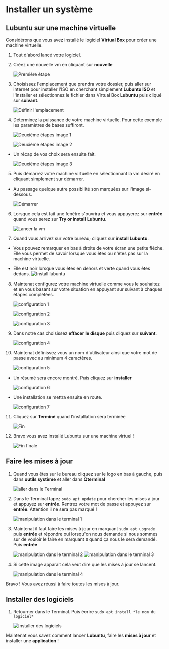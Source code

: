 # Installer un système

## Lubuntu sur une machine virtuelle

Considérons que vous avez installé le logiciel **Virtual Box** pour créer une machine virtuelle.

1. Tout d'abord lancé votre logiciel.

2. Créez une nouvelle vm en cliquant sur **nouvelle**

   ![Première étape](./images/00.png)

3. Choisissez l'emplacement que prendra votre dossier, puis aller sur internet pour installer l'ISO en cherchant simplement **Lubuntu ISO** et l'installer et sélectionnez le fichier dans Virtual Box **Lubuntu** puis cliqué sur **suivant**.

   ![Définir l'emplacement](./images/01.png)

4. Déterminez la puissance de votre machine virtuelle. Pour cette exemple les paramètres de bases suffiront.

   ![Deuxième étapes image 1](./images/02.png)

   ![Deuxième étapes image 2](./images/03.png)

- Un récap de vos choix sera ensuite fait.

  ![Deuxième étapes image 3](./images/04.png)

5. Puis démarrez votre machine virtuelle en sélectionnant la vm désiré en cliquant simplement sur démarrer.

- Au passage quelque autre possibilité son marquées sur l'image si-dessous.

  ![Démarrer](./images/05.png)

6. Lorsque cela est fait une fenêtre s'ouvrira et vous appuyerez sur **entrée** quand vous serez sur **Try or install Lubuntu**.

   ![Lancer la vm](./images/06.png)

7. Quand vous arrivez sur votre bureau; cliquez sur **install Lubuntu**.

- Vous pouvez remarquer en bas à droite de votre écran une petite flèche. Elle vous permet de savoir lorsque vous êtes ou n'êtes pas sur la machine virtuelle.

- Elle est noir lorsque vous êtes en dehors et verte quand vous êtes dedans.
  ![Install lubuntu](./images/07.png)

8. Maintenat configurez votre machine virtuelle comme vous le souhaitez et en vous basant sur votre situation en appuyant sur suivant à chaques étapes complétées.

   ![configuration 1](./images/08.png)

   ![configuration 2](./images/09.png)

   ![configuration 3](./images/10.png)

9. Dans notre cas choisissez **effacer le disque** puis cliquez sur **suivant**.

   ![configuration 4](./images/11.png)

10. Maintenat définissez vous un nom d'utilisateur ainsi que votre mot de passe avec au minimum 4 caractères.

    ![configuration 5](./images/12.png)

- Un résumé sera encore montré. Puis cliquez sur **installer**

  ![configuration 6](./images/13.png)

- Une installation se mettra ensuite en route.

  ![configuration 7](./images/14.png)

11. Cliquez sur **Terminé** quand l'installation sera terminée

    ![Fin](./images/15.png)

12. Bravo vous avez installé Lubuntu sur une machine virtuel !

    ![Fin finale](./images/16.png)

## Faire les mises à jour

1. Quand vous êtes sur le bureau cliquez sur le logo en bas à gauche, puis dans **outils système** et aller dans **Qterminal**

   ![aller dans le Terminal](./images/17.png)

2. Dans le Terminal tapez `sudo apt update` pour chercher les mises à jour et appuyez sur **entrée**. Rentrez votre mot de passe et appuyez sur **entrée**. Attention il ne sera pas marqué !

   ![manipulation dans le terminal 1](./images/18.png)

3. Maintenat il faut faire les mises à jour en marquant `sudo apt upgrade` puis **entrée** et répondre oui lorsqu'on nous demande si nous sommes sur de vouloir le faire en marquant `O` quand ça nous le sera demandé. Puis **entrée**

   ![manipulation dans le terminal 2](./images/19.png)
   ![manipulation dans le terminal 3](./images/20.png)

4. Si cette image apparait cela veut dire que les mises à jour se lancent.

   ![manipulation dans le terminal 4](./images/21.png)

Bravo ! Vous avez réussi à faire toutes les mises à jour.

## Installer des logiciels

1. Retourner dans le Terminal. Puis écrire `sudo apt install *le nom du logiciel*`

   ![installer des logiciels](./images/22.png)

Maintenat vous savez comment lancer **Lubuntu**, faire les **mises à jour** et installer une **application** !
